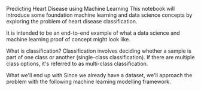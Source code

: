 Predicting Heart Disease using Machine Learning
This notebook will introduce some foundation machine learning and data science concepts by exploring the problem of heart disease classification.

It is intended to be an end-to-end example of what a data science and machine learning proof of concept might look like.

What is classification?
Classification involves deciding whether a sample is part of one class or another (single-class classification). If there are multiple class options, it's referred to as multi-class classification.

What we'll end up with
Since we already have a dataset, we'll approach the problem with the following machine learning modelling framework.